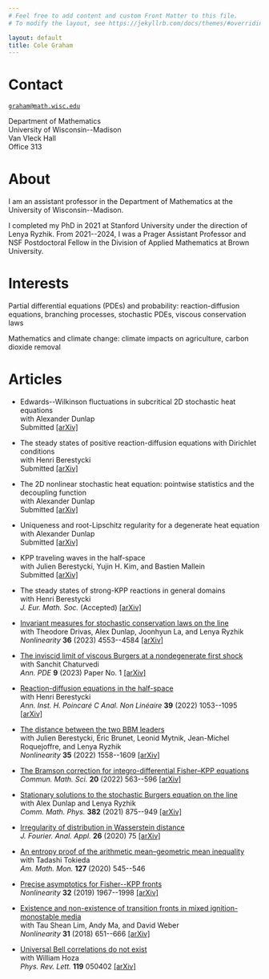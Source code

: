 ```yaml
---
# Feel free to add content and custom Front Matter to this file.
# To modify the layout, see https://jekyllrb.com/docs/themes/#overriding-theme-defaults

layout: default
title: Cole Graham
---
```


# Contact

[``graham@math.wisc.edu``](mailto:graham@math.wisc.edu)

Department of Mathematics  
University of Wisconsin--Madison  
Van Vleck Hall  
Office 313

# About

I am an assistant professor in the Department of Mathematics at the University of Wisconsin--Madison.

I completed my PhD in 2021 at Stanford University under the direction of Lenya Ryzhik.
From 2021--2024, I was a Prager Assistant Professor and NSF Postdoctoral Fellow in the Division of Applied Mathematics at Brown University.

# Interests

Partial differential equations (PDEs) and probability: reaction-diffusion equations, branching processes, stochastic PDEs, viscous conservation laws 

Mathematics and climate change: climate impacts on agriculture, carbon dioxide removal

# Articles

*   Edwards--Wilkinson fluctuations in subcritical 2D stochastic heat equations  
    with Alexander Dunlap  
    Submitted
    [\[arXiv\]](https://arxiv.org/abs/2405.09520)

*   The steady states of positive reaction-diffusion equations with Dirichlet conditions  
    with Henri Berestycki  
    Submitted
    [\[arXiv\]](https://arxiv.org/abs/2309.16642)

*   The 2D nonlinear stochastic heat equation: pointwise statistics and the decoupling function  
    with Alexander Dunlap  
    Submitted
    [\[arXiv\]](https://arxiv.org/abs/2308.11850)

*   Uniqueness and root-Lipschitz regularity for a degenerate heat equation  
    with Alexander Dunlap  
    Submitted
    [\[arXiv\]](https://arxiv.org/abs/2308.11820)

*   KPP traveling waves in the half-space  
    with Julien Berestycki, Yujin H. Kim, and Bastien Mallein  
    Submitted
    [\[arXiv\]](https://arxiv.org/abs/2305.17057)

*   The steady states of strong-KPP reactions in general domains  
    with Henri Berestycki  
    _J. Eur. Math. Soc._ (Accepted)
    [\[arXiv\]](https://arxiv.org/abs/2212.06611)

*   [Invariant measures for stochastic conservation laws on the line](https://iopscience.iop.org/article/10.1088/1361-6544/acdb3a)  
    with Theodore Drivas, Alex Dunlap, Joonhyun La, and Lenya Ryzhik  
    _Nonlinearity_ **36** (2023) 4553--4584
    [\[arXiv\]](https://arxiv.org/abs/2201.12641)

*   [The inviscid limit of viscous Burgers at a nondegenerate first shock](https://link.springer.com/article/10.1007/s40818-022-00143-4)  
    with Sanchit Chaturvedi  
    _Ann. PDE_ **9** (2023) Paper No. 1
    [\[arXiv\]](https://arxiv.org/abs/2204.01170)

*   [Reaction-diffusion equations in the half-space](https://ems.press/journals/aihpc/articles/4938802)  
    with Henri Berestycki  
    _Ann. Inst. H. Poincaré C Anal. Non Linéaire_ **39** (2022) 1053--1095
    [\[arXiv\]](https://arxiv.org/abs/2007.13909)

*   [The distance between the two BBM leaders](https://iopscience.iop.org/article/10.1088/1361-6544/ac4a8e)  
    with Julien Berestycki, Éric Brunet, Leonid Mytnik, Jean-Michel Roquejoffre, and Lenya Ryzhik  
    _Nonlinearity_ **35** (2022) 1558--1609
    [\[arXiv\]](https://arxiv.org/abs/2010.10431)

*   [The Bramson correction for integro-differential Fisher–KPP equations](https://www.intlpress.com/site/pub/pages/journals/items/cms/content/vols/0020/0002/a012/)  
    _Commun. Math. Sci._ **20** (2022) 563--596
    [\[arXiv\]](https://arxiv.org/abs/2005.04524)

*   [Stationary solutions to the stochastic Burgers equation on the line](https://link.springer.com/article/10.1007/s00220-021-04025-x)  
    with Alex Dunlap and Lenya Ryzhik  
    _Comm. Math. Phys._ **382** (2021) 875--949
    [\[arXiv\]](https://arxiv.org/abs/1910.07464)

*   [Irregularity of distribution in Wasserstein distance](https://link.springer.com/article/10.1007%2Fs00041-020-09786-y)  
    _J. Fourier. Anal. Appl._ **26** (2020) 75
    [\[arXiv\]](https://arxiv.org/abs/1910.14181)

*   [An entropy proof of the arithmetic mean–geometric mean inequality](https://www.tandfonline.com/doi/full/10.1080/00029890.2020.1738827)  
    with Tadashi Tokieda  
    _Am. Math. Mon._ **127** (2020) 545--546

*   [Precise asymptotics for Fisher--KPP fronts](https://iopscience.iop.org/article/10.1088/1361-6544/aaffe8)  
    _Nonlinearity_ **32** (2019) 1967--1998
    [\[arXiv\]](https://arxiv.org/abs/1712.02472)

*   [Existence and non-existence of transition fronts in mixed ignition-monostable media](https://iopscience.iop.org/article/10.1088/1361-6544/aa952c)  
    with Tau Shean Lim, Andy Ma, and David Weber  
    _Nonlinearity_ **31** (2018) 651--666
    [\[arXiv\]](https://arxiv.org/abs/1705.03563)

*   [Universal Bell correlations do not exist](https://journals.aps.org/prl/abstract/10.1103/PhysRevLett.119.050402)  
    with William Hoza  
    _Phys. Rev. Lett._ **119** 050402
    [\[arXiv\]](https://arxiv.org/abs/1612.05680)